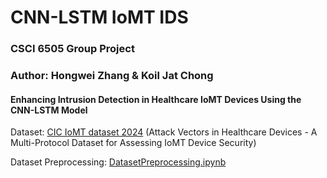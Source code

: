 # CNN-LSTM IoMT IDS
### CSCI 6505 Group Project
### Author: Hongwei Zhang & Koil Jat Chong
#### Enhancing Intrusion Detection in Healthcare IoMT Devices Using the CNN-LSTM Model




Dataset: [CIC IoMT dataset 2024](https://www.unb.ca/cic/datasets/iomt-dataset-2024.html) (Attack Vectors in Healthcare Devices - A Multi-Protocol Dataset for Assessing IoMT Device Security)

Dataset Preprocessing: [DatasetPreprocessing.ipynb](DatasetPreprocessing.ipynb)